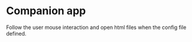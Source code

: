 # Companion app
Follow the user mouse interaction and open html files when the config file 
defined.
